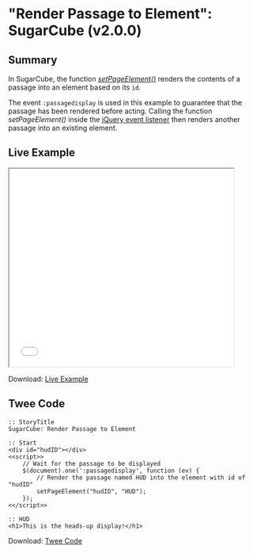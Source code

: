 # "Render Passage to Element": SugarCube (v2.0.0)

## Summary

In SugarCube, the function [*setPageElement()*](http://www.motoslave.net/sugarcube/2/docs/#functions-function-setpageelement) renders the contents of a passage into an element based on its `id`.

The event `:passagedisplay` is used in this example to guarantee that the passage has been rendered before acting. Calling the function *setPageElement()* inside the [jQuery event listener](https://api.jquery.com/on/) then renders another passage into an existing element.

## Live Example

<section>
<iframe src="sugarcube_passagetoelement_example.html" height=400 width=90%></iframe>


Download: <a href="sugarcube_passagetoelement_example.html" target="_blank">Live Example</a>
</section>

## Twee Code

```
:: StoryTitle
SugarCube: Render Passage to Element

:: Start
<div id="hudID"></div>
<<script>>
	// Wait for the passage to be displayed
	$(document).one(':passagedisplay', function (ev) {
		// Render the passage named HUD into the element with id of "hudID"
		setPageElement("hudID", "HUD");
	});
<</script>>

:: HUD
<h1>This is the heads-up display!</h1>

```

Download: <a href="sugarcube_passagetoelement_twee.txt" target="_blank">Twee Code</a>
